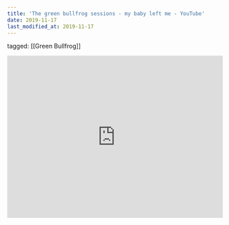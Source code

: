 ```yaml
---
title: 'The green bullfrog sessions - my baby left me - YouTube'
date: 2019-11-17
last_modified_at: 2019-11-17
---
```

tagged: [[Green Bullfrog]]
<iframe allow="accelerometer; autoplay; clipboard-write; encrypted-media; gyroscope; picture-in-picture" allowfullscreen="" frameborder="0" height="375" id="youtube_iframe" src="https://www.youtube.com/embed/vp6sfXaQ9dw?feature=oembed&amp;enablejsapi=1&amp;origin=https://safe.txmblr.com&amp;wmode=opaque" width="500"></iframe>